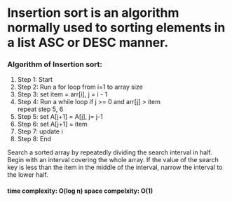 # Insertion sort is an algorithm normally used to sorting elements in a list ASC or DESC manner.

### Algorithm of Insertion sort:
1. Step 1: Start
2. Step 2: Run a for loop from i=1 to array size
3. Step 3: set item = arr[i], j = i - 1
4. Step 4: Run a while loop if j >= 0 and arr[j] > item <br>
           repeat step 5, 6
5. Step 5: set A[j+1] = A[j], j= j-1
6. Step 6: set A[j+1] = item
7. Step 7: update i
8. Step 8: End

Search a sorted array by repeatedly dividing the search interval in half. Begin with an interval covering the whole array. If the value of the search key is less than the item in the middle of the interval, narrow the interval to the lower half.

#### time complexity: O(log n) space compelxity: O(1)